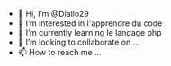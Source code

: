 - 👋 Hi, I’m @Diallo29
- 👀 I’m interested in  l'apprendre du code
- 🌱 I’m currently learning le langage php
- 💞️ I’m looking to collaborate on ...
- 📫 How to reach me ...

<!---
Diallo29/Diallo29 is a ✨ special ✨ repository because its `README.md` (this file) appears on your GitHub profile.
You can click the Preview link to take a look at your changes.
--->
